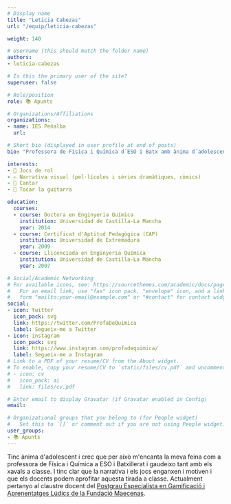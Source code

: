 ```yaml
---
# Display name
title: "Leticia Cabezas"
url: "/equip/leticia-cabezas"

weight: 140

# Username (this should match the folder name)
authors:
- leticia-cabezas

# Is this the primary user of the site?
superuser: false

# Role/position
role: 📚 Apunts

# Organizations/Affiliations
organizations:
- name: IES Peñalba
  url:

# Short bio (displayed in user profile at end of posts)
bio: "Professora de Física i Química d´ESO i Batx amb ànima d´adolescent."

interests:
- 🎲 Jocs de rol
- ✍️ Narrativa visual (pel·lícules i sèries dramàtiques, còmics)
- 🎤 Cantar
- 🎸 Tocar la guitarra

education:
  courses:
  - course: Doctora en Enginyeria Química
    institution: Universidad de Castilla-La Mancha
    year: 2014
  - course: Certificat d'Aptitud Pedagògica (CAP)
    institution: Universidad de Extremadura
    year: 2009
  - course: Llicenciada en Enginyeria Química
    institution: Universidad de Castilla-La Mancha
    year: 2007

# Social/Academic Networking
# For available icons, see: https://sourcethemes.com/academic/docs/page-builder/#icons
#   For an email link, use "fas" icon pack, "envelope" icon, and a link in the
#   form "mailto:your-email@example.com" or "#contact" for contact widget.
social:
- icon: twitter
  icon_pack: svg
  link: https://twitter.com/ProfaDeQuimica
  label: Segueix-me a Twitter
- icon: instagram
  icon_pack: svg
  link: https://www.instagram.com/profadequimica/
  label: Segueix-me a Instagram
# Link to a PDF of your resume/CV from the About widget.
# To enable, copy your resume/CV to `static/files/cv.pdf` and uncomment the lines below.
# - icon: cv
#   icon_pack: ai
#   link: files/cv.pdf

# Enter email to display Gravatar (if Gravatar enabled in Config)
email:

# Organizational groups that you belong to (for People widget)
#   Set this to `[]` or comment out if you are not using People widget.
user_groups:
- 📚 Apunts
---
```


Tinc ànima d'adolescent i crec que per això m'encanta la meva feina com a professora de Física i Química a ESO i Batxillerat i gaudeixo tant amb els xavals a classe. I tinc clar que la narrativa i els jocs enganxen i motiven i que els docents podem aprofitar aquesta tirada a classe. Actualment pertanyo al claustre docent del [Postgrau Especialista en Gamificació i Aprenentatges Lúdics de la Fundació Maecenas](https://www.fundacionmaecenas.com/gamificacion).